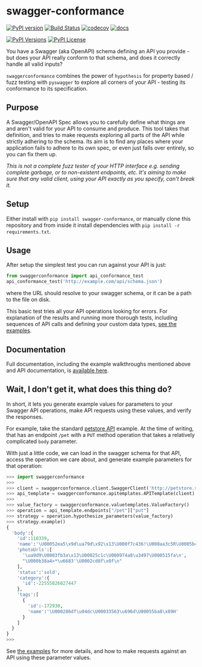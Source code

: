 # swagger-conformance

[![PyPI version](https://badge.fury.io/py/swagger-conformance.svg)](https://badge.fury.io/py/swagger-conformance)
[![Build Status](https://travis-ci.org/olipratt/swagger-conformance.svg?branch=master)](https://travis-ci.org/olipratt/swagger-conformance)
[![codecov](https://codecov.io/gh/olipratt/swagger-conformance/branch/master/graph/badge.svg)](https://codecov.io/gh/olipratt/swagger-conformance)
[![docs](https://img.shields.io/badge/docs-latest-brightgreen.svg)](https://pythonhosted.org/swagger-conformance/index.html)

[![PyPI Versions](https://img.shields.io/pypi/pyversions/swagger-conformance.svg)](https://pypi.python.org/pypi/swagger-conformance)
[![PyPI License](https://img.shields.io/pypi/l/swagger-conformance.svg)](https://pypi.python.org/pypi/swagger-conformance)

You have a Swagger (aka OpenAPI) schema defining an API you provide - but does your API really conform to that schema, and does it correctly handle all valid inputs?

`swaggerconformance` combines the power of `hypothesis` for property based / fuzz testing with `pyswagger` to explore all corners of your API - testing its conformance to its specification.

## Purpose

A Swagger/OpenAPI Spec allows you to carefully define what things are and aren't valid for your API to consume and produce. This tool takes that definition, and tries to make requests exploring all parts of the API while strictly adhering to the schema. Its aim is to find any places where your application fails to adhere to its own spec, or even just falls over entirely, so you can fix them up.

_This is not a complete fuzz tester of your HTTP interface e.g. sending complete garbage, or to non-existent endpoints, etc. It's aiming to make sure that any valid client, using your API exactly as you specify, can't break it._

## Setup

Either install with `pip install swagger-conformance`, or manually clone this repository and from inside it install dependencies with `pip install -r requirements.txt`.

## Usage

After setup the simplest test you can run against your API is just:

```python
from swaggerconformance import api_conformance_test
api_conformance_test('http://example.com/api/schema.json')
```

where the URL should resolve to your swagger schema, or it can be a path to the file on disk.

This basic test tries all your API operations looking for errors. For explanation of the results and running more thorough tests, including sequences of API calls and defining your custom data types, [see the examples](https://github.com/olipratt/swagger-conformance/tree/master/examples).

## Documentation

Full documentation, including the example walkthroughs mentioned above and API documentation, is [available here](https://pythonhosted.org/swagger-conformance/index.html).

## Wait, I don't get it, what does this thing do?

In short, it lets you generate example values for parameters to your Swagger API operations, make API requests using these values, and verify the responses.

For example, take the standard [petstore API](http://petstore.swagger.io/) example. At the time of writing, that has an endpoint `/pet` with a `PUT` method operation that takes a relatively complicated `body` parameter.

With just a little code, we can load in the swagger schema for that API, access the operation we care about, and generate example parameters for that operation:

```python
>>> import swaggerconformance
>>>
>>> client = swaggerconformance.client.SwaggerClient('http://petstore.swagger.io/v2/swagger.json')
>>> api_template = swaggerconformance.apitemplates.APITemplate(client)
>>>
>>> value_factory = swaggerconformance.valuetemplates.ValueFactory()
>>> operation = api_template.endpoints["/pet"]["put"]
>>> strategy = operation.hypothesize_parameters(value_factory)
>>> strategy.example()
{
  'body':{
    'id':110339,
    'name':'\U00052ea5\x9d\ua79d\x92\x13\U000f7c436!\U000aa3c5R\U0005b40e\n',
    'photoUrls':[
      '\ua9d9\U0003fb3a\x13\U00025c1c\U000974a8\u3497\U000515fa\n',
      "\U000b38a4>*\u6683'\U0002cd8f\x0f\n"
    ],
    'status':'sold',
    'category':{
      'id':-22555826027447
    },
    'tags':[
      {
        'id':-172930,
        'name':'\U000286df\u04dc\U00033563\u696d\U00055ba8\x89H'
      }
    ]
  }
}
>>>
```

See [the examples](https://github.com/olipratt/swagger-conformance/tree/master/examples) for more details, and how to make requests against an API using these parameter values.
